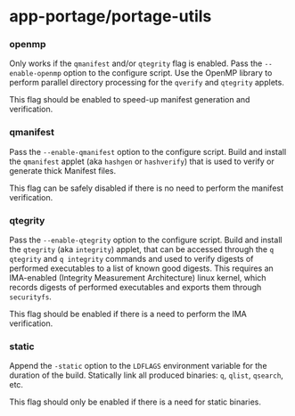 # app-portage/portage-utils

### openmp
Only works if the `qmanifest` and/or `qtegrity` flag is enabled. Pass the `--enable-openmp` option to the configure script. Use the OpenMP library to perform parallel directory processing for the `qverify` and `qtegrity` applets.

This flag should be enabled to speed-up manifest generation and verification.

### qmanifest
Pass the `--enable-qmanifest` option to the configure script. Build and install the `qmanifest` applet (aka `hashgen` or `hashverify`) that is used to verify or generate thick Manifest files.

This flag can be safely disabled if there is no need to perform the manifest verification.

### qtegrity
Pass the `--enable-qtegrity` option to the configure script. Build and install the `qtegrity` (aka `integrity`) applet, that can be accessed through the `q qtegrity` and `q integrity` commands and used to verify digests of performed executables to a list of known good digests. This requires an IMA-enabled (Integrity Measurement Architecture) linux kernel, which records digests of performed executables and exports them through `securityfs`.

This flag should be enabled if there is a need to perform the IMA verification.

### static
Append the `-static` option to the `LDFLAGS` environment variable for the duration of the build. Statically link all produced binaries: `q`, `qlist`, `qsearch`, etc.

This flag should only be enabled if there is a need for static binaries.
